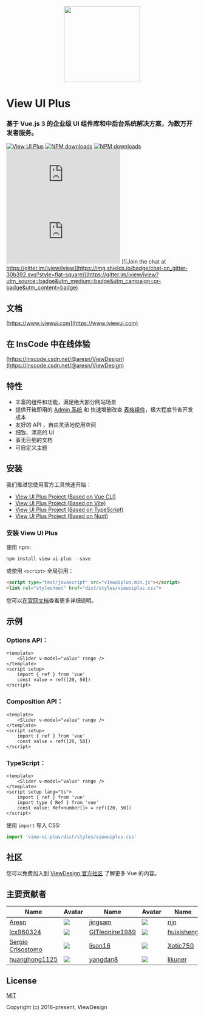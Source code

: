 <p align="center">
    <a href="https://www.iviewui.com">
        <img width="200" src="https://file.iviewui.com/view-ui-logo-new.svg">
    </a>
</p>

<h1>
View UI Plus
    <h3>基于 Vue.js 3 的企业级 UI 组件库和中后台系统解决方案，为数万开发者服务。
</h3>
</h1>

[![View UI Plus](https://img.shields.io/npm/v/view-ui-plus.svg?style=flat-square)](https://www.npmjs.org/package/view-ui-plus)
[![NPM downloads](http://img.shields.io/npm/dm/view-ui-plus.svg?style=flat-square)](https://npmjs.org/package/view-ui-plus)
[![NPM downloads](https://img.shields.io/npm/dt/view-ui-plus.svg?style=flat-square)](https://npmjs.org/package/view-ui-plus)
![JS gzip size](http://img.badgesize.io/https://unpkg.com/view-ui-plus/dist/viewuiplus.min.js?compression=gzip&label=gzip%20size:%20JS&style=flat-square)
![CSS gzip size](http://img.badgesize.io/https://unpkg.com/view-ui-plus/dist/styles/viewuiplus.css?compression=gzip&label=gzip%20size:%20CSS&style=flat-square)
[![Join the chat at https://gitter.im/iview/iview](https://img.shields.io/badge/chat-on_gitter-30b392.svg?style=flat-square)](https://gitter.im/iview/iview?utm_source=badge&utm_medium=badge&utm_campaign=pr-badge&utm_content=badge)

## 文档

[https://www.iviewui.com](https://www.iviewui.com)

## 在 InsCode 中在线体验
[https://inscode.csdn.net/@aresn/ViewDesign](https://inscode.csdn.net/@aresn/ViewDesign)

## 特性

- 丰富的组件和功能，满足绝大部分网站场景
- 提供开箱即用的 [Admin 系统](https://iviewui.com/admin-plus) 和 快速增删改查 [表格组件](https://iviewui.com/icrud)，极大程度节省开发成本
- 友好的 API ，自由灵活地使用空间
- 细致、漂亮的 UI
- 事无巨细的文档
- 可自定义主题

## 安装

我们推进您使用官方工具快速开始：

- [View UI Plus Project (Based on Vue CLI)](https://github.com/view-design/view-ui-project-vuecli)
- [View UI Plus Project (Based on Vite)](https://github.com/view-design/view-ui-project-vite)
- [View UI Plus Project (Based on TypeScript)](https://github.com/view-design/view-ui-project-ts)
- [View UI Plus Project (Based on Nuxt)](https://github.com/view-design/view-ui-project-nuxt)

### 安装 View UI Plus

使用 npm:
```
npm install view-ui-plus --save
```

或使用 `<script>` 全局引用：

```html
<script type="text/javascript" src="viewuiplus.min.js"></script>
<link rel="stylesheet" href="dist/styles/viewuiplus.css">
```

您可以[在官网文档](https://www.iviewui.com/view-ui-plus/guide/install)查看更多详细说明。

## 示例

### Options API：

```vue
<template>
    <Slider v-model="value" range />
</template>
<script setup>
    import { ref } from 'vue'
    const value = ref([20, 50])
</script>
```

### Composition API：

```vue
<template>
    <Slider v-model="value" range />
</template>
<script setup>
    import { ref } from 'vue'
    const value = ref([20, 50])
</script>
```

### TypeScript：

```vue
<template>
    <Slider v-model="value" range />
</template>
<script setup lang="ts">
    import { ref } from 'vue'
    import type { Ref } from 'vue'
    const value: Ref<number[]> = ref([20, 50])
</script>
```

使用 `import` 导入 CSS:

```js
import 'view-ui-plus/dist/styles/viewuiplus.css'
```

## 社区

您可以免费加入到 [ViewDesign 官方社区](https://community.gitcode.com/viewdesign) 了解更多 Vue 的内容。

## 主要贡献者
|Name|Avatar|Name|Avatar|Name|Avatar|
|---|---|---|---|---|---|
|[Aresn](https://github.com/icarusion) |  ![](https://avatars3.githubusercontent.com/u/5370542?v=3&s=60)  |[jingsam](https://github.com/jingsam) |  ![](https://avatars3.githubusercontent.com/u/1522494?v=3&s=60)  | [rijn](https://github.com/rijn)       |  ![](https://avatars2.githubusercontent.com/u/6976367?v=3&s=60)  |
|[lcx960324](https://github.com/lcx960324)           |  ![](https://avatars3.githubusercontent.com/u/9768245?v=3&s=60)  |[GITleonine1989](https://github.com/GITleonine1989) |  ![](https://avatars1.githubusercontent.com/u/7582490?v=3&s=60)  |[huixisheng](https://github.com/huixisheng)         |  ![](https://avatars1.githubusercontent.com/u/1518967?v=3&s=60)  |
|[Sergio Crisostomo](https://github.com/SergioCrisostomo)           |  ![](https://avatars3.githubusercontent.com/u/5614559?v=3&s=60)  |  [lison16](https://github.com/lison16)           |  ![](https://avatars3.githubusercontent.com/u/20942571?v=3&s=60) |  [Xotic750](https://github.com/Xotic750)    | ![](https://avatars3.githubusercontent.com/u/216041?v=3&s=60)   |
[huanghong1125](https://github.com/huanghong1125) | ![](https://avatars3.githubusercontent.com/u/12794817?v=3&s=60) | [yangdan8](https://github.com/yangdan8) | ![](https://avatars2.githubusercontent.com/u/16515026?v=3&s=60) | [likuner](https://github.com/likuner)| ![](https://avatars3.githubusercontent.com/u/18632318?v=3&s=60)  |


## License
[MIT](http://opensource.org/licenses/MIT)

Copyright (c) 2016-present, ViewDesign
